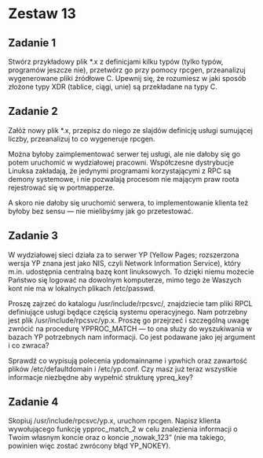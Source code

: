 # Zestaw 13

## Zadanie 1
Stwórz przykładowy plik *.x z definicjami kilku typów (tylko typów, programów jeszcze nie), przetwórz go przy pomocy rpcgen, przeanalizuj wygenerowane pliki źródłowe C. Upewnij się, że rozumiesz w jaki sposób złożone typy XDR (tablice, ciągi, unie) są przekładane na typy C.

## Zadanie 2
Załóż nowy plik *.x, przepisz do niego ze slajdów definicję usługi sumującej liczby, przeanalizuj to co wygeneruje rpcgen.

Można byłoby zaimplementować serwer tej usługi, ale nie dałoby się go potem uruchomić w wydziałowej pracowni. Współczesne dystrybucje Linuksa zakładają, że jedynymi programami korzystającymi z RPC są demony systemowe, i nie pozwalają procesom nie mającym praw roota rejestrować się w portmapperze.

A skoro nie dałoby się uruchomić serwera, to implementowanie klienta też byłoby bez sensu — nie mielibyśmy jak go przetestować.

## Zadanie 3
W wydziałowej sieci działa za to serwer YP (Yellow Pages; rozszerzona wersja YP znana jest jako NIS, czyli Network Information Service), który m.in. udostępnia centralną bazę kont linuksowych. To dzięki niemu możecie Państwo się logować na dowolnym komputerze, mimo tego że Waszych kont nie ma w lokalnych plikach /etc/passwd.

Proszę zajrzeć do katalogu /usr/include/rpcsvc/, znajdziecie tam pliki RPCL definiujące usługi będące częścią systemu operacyjnego. Nam potrzebny jest plik /usr/include/rpcsvc/yp.x. Proszę go przejrzeć i szczególną uwagę zwrócić na procedurę YPPROC_MATCH — to ona służy do wyszukiwania w bazach YP potrzebnych nam informacji. Co jest podawane jako jej argument i co zwraca?

Sprawdź co wypisują polecenia ypdomainname i ypwhich oraz zawartość plików /etc/defaultdomain i /etc/yp.conf. Czy masz już teraz wszystkie informacje niezbędne aby wypełnić strukturę ypreq_key?

## Zadanie 4 
Skopiuj /usr/include/rpcsvc/yp.x, uruchom rpcgen. Napisz klienta wywołującego funkcję ypproc_match_2 w celu znalezienia informacji o Twoim własnym koncie oraz o koncie „nowak_123” (nie ma takiego, powinien więc zostać zwrócony błąd YP_NOKEY).